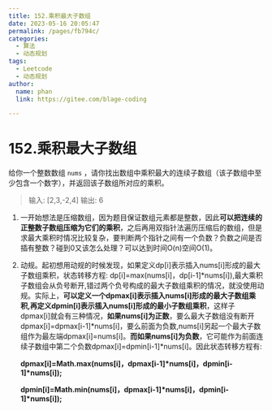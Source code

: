 ```yaml
---
title: 152.乘积最大子数组
date: 2023-05-16 20:05:47
permalink: /pages/fb794c/
categories: 
  - 算法
  - 动态规划
tags: 
  - Leetcode
  - 动态规划
author: 
  name: phan
  link: https://gitee.com/blage-coding

---
```

# 152.乘积最大子数组

给你一个整数数组 `nums` ，请你找出数组中乘积最大的连续子数组（该子数组中至少包含一个数字），并返回该子数组所对应的乘积。

> 输入: [2,3,-2,4]
> 输出: 6

1. 一开始想法是压缩数组，因为题目保证数组元素都是整数，因此**可以把连续的正整数子数组压缩为它们的乘积**，之后再用双指针法遍历压缩后的数组，但是求最大乘积时情况比较复杂，要判断两个指针之间有一个负数？负数之间是否插有整数？碰到0又该怎么处理？可以达到时间O(n)空间O(1)。

2. 动规。起初想用动规的时候发现，如果定义dp[i\]表示插入nums[i\]形成的最大子数组乘积，状态转移方程:
dp[i\]=max(nums[i\]，dp[i-1\]\*nums[i\]),最大乘积子数组会从负号断开,错过两个负号构成的最大子数组乘积的情况，就没使用动规。实际上，**可以定义一个dpmax[i\]表示插入nums[i\]形成的最大子数组乘积,再定义dpmin[i\]表示插入nums[i\]形成的最小子数组乘积**，这样子dpmax[i\]就会有三种情况，**如果nums[i\]为正数**，要么最大子数组没有断开dpmax[i\]=dpmax[i-1\]\*nums[i\]，要么前面为负数,nums[i\]另起一个最大子数组作为最左端dpmax[i\]=nums[i\]。**而如果nums[i\]为负数**，它可能作为前面连续子数组中第二个负数dpmax[i\]=dpmin[i-1\]\*nums[i\]。因此状态转移方程有:

   **dpmax[i\]=Math.max(nums[i\]，dpmax[i-1\]\*nums[i\]，dpmin[i-1\]\*nums[i\]);**

   **dpmin[i\]=Math.min(nums[i\]，dpmax[i-1\]\*nums[i\]，dpmin[i-1\]\*nums[i\]);**